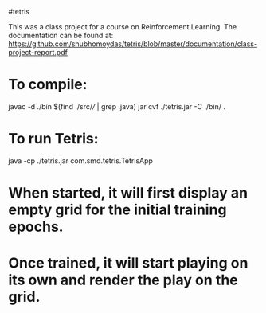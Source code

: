 #tetris

This was a class project for a course on Reinforcement Learning. The documentation can be found at: https://github.com/shubhomoydas/tetris/blob/master/documentation/class-project-report.pdf

# To compile:
javac -d ./bin $(find ./src/*/* | grep .java)
jar cvf ./tetris.jar -C ./bin/ .

# To run Tetris:
java -cp ./tetris.jar com.smd.tetris.TetrisApp

# When started, it will first display an empty grid for the initial training epochs.
# Once trained, it will start playing on its own and render the play on the grid.

